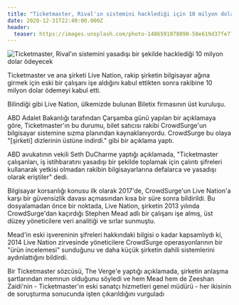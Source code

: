 ```yaml
---
title: "Ticketmaster, Rival'ın sistemini hacklediği için 10 milyon dolar ödeyecek!"
date: 2020-12-31T22:40:00.000Z
header:
  teaser: https://images.unsplash.com/photo-1486591978090-58e619d37fe7?ixid=MXwxMjA3fDB8MHxwaG90by1wYWdlfHx8fGVufDB8fHw%3D&ixlib=rb-1.2.1&auto=format&fit=crop&w=1350&q=80
---
```

![Ticketmaster, Rival'ın sistemini yasadışı bir şekilde hacklediği 10 milyon dolar ödeyecek](https://images.unsplash.com/photo-1486591978090-58e619d37fe7?ixid=MXwxMjA3fDB8MHxwaG90by1wYWdlfHx8fGVufDB8fHw%3D&ixlib=rb-1.2.1&auto=format&fit=crop&w=1350&q=80)

Ticketmaster ve ana şirketi Live Nation, rakip şirketin bilgisayar ağına girmek için eski bir çalışanı işe aldığını kabul ettikten sonra rakibine 10 milyon dolar ödemeyi kabul etti.

Bilindiği gibi Live Nation, ülkemizde bulunan Biletix firmasının üst kuruluşu.

ABD Adalet Bakanlığı tarafından Çarşamba günü yapılan bir açıklamaya göre, Ticketmaster'ın bu durumu, bilet satıcısı rakibi CrowdSurge'un bilgisayar sistemine sızma planından kaynaklanıyordu. CrowdSurge bu olaya "[şirketi] dizlerinin üstüne indirdi." gibi bir açıklama yaptı.

ABD avukatının vekili Seth DuCharme yaptığı açıklamada, "Ticketmaster çalışanları, iş istihbaratını yasadışı bir şekilde toplamak için çalıntı şifreleri kullanarak yetkisi olmadan rakibin bilgisayarlarına defalarca ve yasadışı olarak eriştiler" dedi.

Bilgisayar korsanlığı konusu ilk olarak 2017'de, CrowdSurge'un Live Nation'a karşı bir güvensizlik davası açmasından kısa bir süre sonra bildirildi. Bu dosyalamadan önce bir noktada, Live Nation, şirketin 2013 yılında CrowdSurge'dan kaçırdığı Stephen Mead adlı bir çalışanı işe almış, üst düzey yöneticilere veri analitiği ve sırlar sunmuştu.

Mead'in eski işvereninin şifreleri hakkındaki bilgisi o kadar kapsamlıydı ki, 2014 Live Nation zirvesinde yöneticilere CrowdSurge operasyonlarının bir "ürün incelemesi" sunduğunu ve daha küçük şirketin dahili sistemlerini aydınlattığını bildirdi.

Bir Ticketmaster sözcüsü, The Verge'e yaptığı açıklamada, şirketin anlaşma şartlarından memnun olduğunu söyledi ve hem Mead hem de Zeeshan Zaidi'nin - Ticketmaster'ın eski sanatçı hizmetleri genel müdürü - her ikisinin de soruşturma sonucunda işten çıkarıldığını vurguladı
